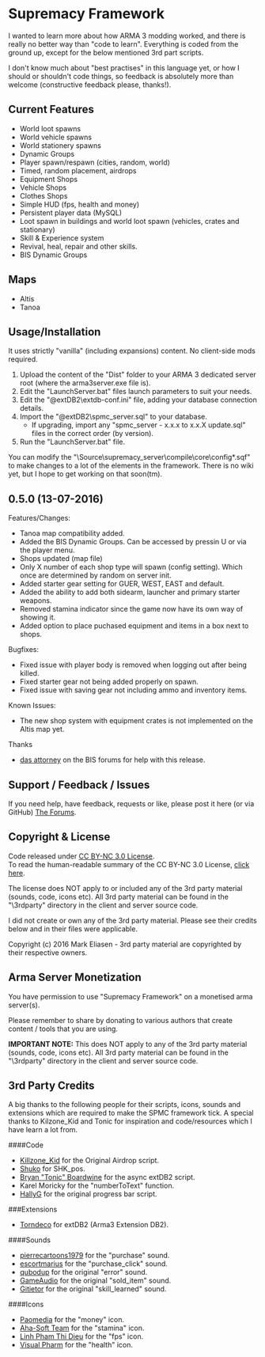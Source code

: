 Supremacy Framework
========
I wanted to learn more about how ARMA 3 modding worked, and there is really no better way than "code to learn". Everything is coded from the ground up, except for the below mentioned 3rd part scripts.

I don't know much about "best practises" in this language yet, or how I should or shouldn't code things, so feedback is absolutely more than welcome (constructive feedback please, thanks!).

## Current Features
 * World loot spawns
 * World vehicle spawns
 * World stationery spawns
 * Dynamic Groups
 * Player spawn/respawn (cities, random, world)
 * Timed, random placement, airdrops
 * Equipment Shops
 * Vehicle Shops
 * Clothes Shops
 * Simple HUD (fps, health and money)
 * Persistent player data (MySQL)
 * Loot spawn in buildings and world loot spawn (vehicles, crates and stationary)
 * Skill & Experience system
 * Revival, heal, repair and other skills.
 * BIS Dynamic Groups

## Maps
 * Altis
 * Tanoa

## Usage/Installation
It uses strictly "vanilla" (including expansions) content. No client-side mods required.

1. Upload the content of the "Dist" folder to your ARMA 3 dedicated server root (where the arma3server.exe file is).
2. Edit the "LaunchServer.bat" files launch parameters to suit your needs.
3. Edit the "@extDB2\extdb-conf.ini" file, adding your database connection details.
4. Import the "@extDB2\spmc_server.sql" to your database.
    * If upgrading, import any "spmc_server - x.x.x to x.x.X update.sql" files in the correct order (by version).
5. Run the "LaunchServer.bat" file.

You can modify the "\Source\supremacy_server\compile\core\config*.sqf" to make changes to a lot of the elements in the framework.
There is no wiki yet, but I hope to get working on that soon(tm).

## 0.5.0 (13-07-2016)
Features/Changes:

 * Tanoa map compatibility added.
 * Added the BIS Dynamic Groups. Can be accessed by pressin U or via the player menu.
 * Shops updated (map file)
 * Only X number of each shop type will spawn (config setting). Which once are determined by random on server init.
 * Added starter gear setting for GUER, WEST, EAST and default.
 * Added the ability to add both sidearm, launcher and primary starter weapons.
 * Removed stamina indicator since the game now have its own way of showing it.
 * Added option to place puchased equipment and items in a box next to shops.

Bugfixes:

 * Fixed issue with player body is removed when logging out after being killed.
 * Fixed starter gear not being added properly on spawn.
 * Fixed issue with saving gear not including ammo and inventory items.

Known Issues:

 * The new shop system with equipment crates is not implemented on the Altis map yet.

Thanks

 * [das attorney](https://forums.bistudio.com/user/762874-das-attorney/) on the BIS forums for help with this release.

## Support / Feedback / Issues
If you need help, have feedback, requests or like, please post it here (or via GitHub) [The Forums](https://forums.bistudio.com/topic/184027-spmc-supremacy-framework-multiplayer-sandbox-framework/).   

## Copyright & License
Code released under [CC BY-NC 3.0 License](https://creativecommons.org/licenses/by-nc/3.0/legalcode).  
To read the human-readable summary of the CC BY-NC 3.0 License, [click here](https://creativecommons.org/licenses/by-nc/3.0/).  

The license does NOT apply to or included any of the 3rd party material (sounds, code, icons etc). All 3rd party material can be found in the "\3rdparty" directory in the client and server source code.

I did not create or own any of the 3rd party material. Please see their credits below and in their files were applicable.

Copyright (c) 2016 Mark Eliasen - 3rd party material are copyrighted by their respective owners.

## Arma Server Monetization
You have permission to use "Supremacy Framework" on a monetised arma server(s).

Please remember to share by donating to various authors that create content / tools that you are using.

**IMPORTANT NOTE:** This does NOT apply to any of the 3rd party material (sounds, code, icons etc). All 3rd party material can be found in the "\3rdparty" directory in the client and server source code.

## 3rd Party Credits
A big thanks to the following people for their scripts, icons, sounds and extensions which are required to make the SPMC framework tick.
A special thanks to Kilzone_Kid and Tonic for inspiration and code/resources which I have learn a lot from.

####Code
 * [Killzone_Kid](http://killzonekid.com/arma-scripting-tutorials-epic-armour-drop/) for the Original Airdrop script.  
 * [Shuko](http://forums.bistudio.com/showthread.php?t=89376) for SHK_pos.
 * [Bryan "Tonic" Boardwine](http://www.tonic.pw/) for the async extDB2 script.
 * Karel Moricky for the "numberToText" function.
 * [HallyG](https://forums.bistudio.com/topic/184551-simple-animation-with-progressbar-and-handling/) for the original progress bar script.

###Extensions
 * [Torndeco](https://bitbucket.org/torndeco/extdb3) for extDB2 (Arma3 Extension DB2).
 
####Sounds
 * [pierrecartoons1979](https://www.freesound.org/people/pierrecartoons1979/sounds/90121/) for the "purchase" sound.
 * [escortmarius](https://www.freesound.org/people/escortmarius/sounds/138096/) for the "purchase_click" sound.
 * [qubodup](https://www.freesound.org/people/qubodup/sounds/140773/) for the original "error" sound.
 * [GameAudio](https://www.freesound.org/people/GameAudio/sounds/220176/) for the original "sold_item" sound.
 * [Gitietor](https://www.freesound.org/people/Gitietor/sounds/275335/) for the original "skill_learned" sound.

####Icons
 * [Paomedia](https://www.iconfinder.com/icons/299107/money_icon) for the "money" icon.
 * [Aha-Soft Team](https://www.iconfinder.com/icons/328013/america_online_aol_run_icon) for the "stamina" icon.
 * [Linh Pham Thi Dieu](https://www.iconfinder.com/icons/283941/camera_device_recorder_video_icon) for the "fps" icon.
 * [Visual Pharm](https://icons8.com/) for the "health" icon.